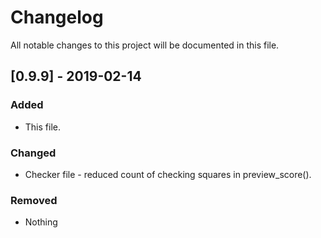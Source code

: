 # Changelog
All notable changes to this project will be documented in this file.

## [0.9.9] - 2019-02-14
### Added
- This file.

### Changed
- Checker file - reduced count of checking squares in preview_score().

### Removed
- Nothing

<!-- [1.0.0]: yandex.ru
[0.0.1]: https://google.ru -->
